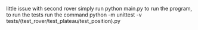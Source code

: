 little issue with second rover
simply run python main.py to run the program, to run the tests run the command python -m unittest -v tests/(test_rover/test_plateau/test_position).py
